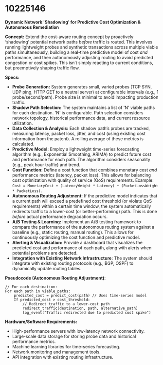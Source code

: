 # 10225146

**Dynamic Network 'Shadowing' for Predictive Cost Optimization & Autonomous Remediation**

**Concept:** Extend the cost-aware routing concept by proactively ‘shadowing’ potential network paths *before* traffic is routed. This involves running lightweight probes and synthetic transactions across multiple viable paths simultaneously, building a real-time predictive model of cost *and* performance, and then autonomously adjusting routing to avoid predicted congestion or cost spikes. This isn’t simply reacting to current conditions, but preemptively shaping traffic flow.

**Specs:**

*   **Probe Generation:** System generates small, varied probes (TCP SYN, UDP ping, HTTP GET to a neutral server) at configurable intervals (e.g., 1 probe/second/path). Probe size is minimal to avoid impacting production traffic.
*   **Shadow Path Selection:**  The system maintains a list of 'N' viable paths for each destination. 'N' is configurable. Path selection considers network topology, historical performance data, and current resource utilization.
*   **Data Collection & Analysis:** Each shadow path’s probes are tracked, measuring latency, packet loss, jitter, and cost (using existing cost information from the patent). A rolling average of these metrics is calculated. 
*   **Predictive Model:** Employ a lightweight time-series forecasting algorithm (e.g., Exponential Smoothing, ARIMA) to predict future cost and performance for each path. The algorithm considers seasonality (e.g., peak hour traffic) and trend.
*   **Cost Function:**  Define a cost function that combines monetary cost *and* performance metrics (latency, packet loss). This allows for balancing cost optimization with quality of service (QoS) requirements.  Example: `Cost = MonetaryCost + (LatencyWeight * Latency) + (PacketLossWeight * PacketLoss)`.
*   **Autonomous Routing Adjustment:**  If the predictive model indicates that a current path will exceed a predefined cost threshold (or violate QoS requirements) within a certain time window, the system automatically redirects traffic to a lower-cost (or better-performing) path.  This is done *before* actual performance degradation occurs.
*   **A/B Testing & Learning:** Implement an A/B testing framework to compare the performance of the autonomous routing system against a baseline (e.g., static routing, manual routing).  This allows for continuously optimizing the cost function and predictive model.
*   **Alerting & Visualization:**  Provide a dashboard that visualizes the predicted cost and performance of each path, along with alerts when potential problems are detected.
*   **Integration with Existing Network Infrastructure:**  The system should integrate with existing routing protocols (e.g., BGP, OSPF) to dynamically update routing tables.

**Pseudocode (Autonomous Routing Adjustment):**

```
// For each destination:
For each path in viable_paths:
    predicted_cost = predict_cost(path) // Uses time-series model
    If predicted_cost > cost_threshold:
        // Redirect traffic to a lower-cost path
        redirect_traffic(destination, path, alternative_path)
        log_event("Traffic redirected due to predicted cost spike")
```

**Hardware/Software Requirements:**

*   High-performance servers with low-latency network connectivity.
*   Large-scale data storage for storing probe data and historical performance metrics.
*   Machine learning libraries for time-series forecasting.
*   Network monitoring and management tools.
*   API integration with existing routing infrastructure.